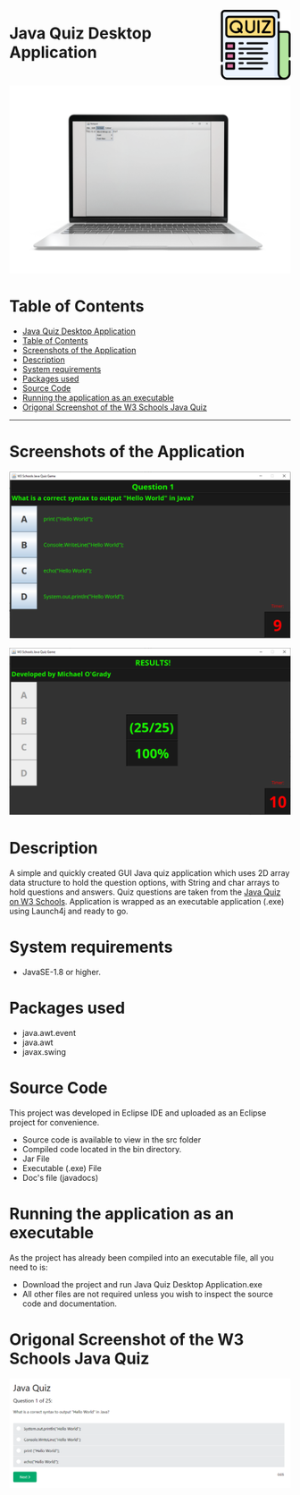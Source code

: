<img src="images/quiz.png" width="125" align="right" alt="Java Logo" style="margin-bottom:10px"></a>

# Java Quiz Desktop Application

<p align="center" >
 <img src="images/notepad.png"  height="auto">
</p>

# Table of Contents

- [Java Quiz Desktop Application](#java-quiz-desktop-application)
- [Table of Contents](#table-of-contents)
- [Screenshots of the Application](#screenshots-of-the-application)
- [Description](#description)
- [System requirements](#system-requirements)
- [Packages used](#packages-used)
- [Source Code](#source-code)
- [Running the application as an executable](#running-the-application-as-an-executable)
- [Origonal Screenshot of the W3 Schools Java Quiz](#origonal-screenshot-of-the-w3-schools-java-quiz)

---

# Screenshots of the Application

<p align="center" >
 <img src="images/screenshot_2.PNG"  height="auto">
</p>
<p align="center" >
 <img src="images/screenshot_3.PNG"  height="auto">
</p>

# Description

A simple and quickly created GUI Java quiz application which uses 2D array data structure to hold the question options, with String and char arrays to hold questions and answers. Quiz questions are taken from the [Java Quiz on W3 Schools](https://www.w3schools.com/quiztest/quiztest.asp?qtest=JAVA).
Application is wrapped as an executable application (.exe) using Launch4j and ready to go.

# System requirements

- JavaSE-1.8 or higher.

# Packages used

- java.awt.event
- java.awt
- javax.swing

# Source Code

This project was developed in Eclipse IDE and uploaded as an Eclipse project for convenience.

- Source code is available to view in the src folder
- Compiled code located in the bin directory.
- Jar File
- Executable (.exe) File
- Doc's file (javadocs)

# Running the application as an executable

As the project has already been compiled into an executable file, all you need to is:

- Download the project and run Java Quiz Desktop Application.exe
- All other files are not required unless you wish to inspect the source code and documentation.

# Origonal Screenshot of the W3 Schools Java Quiz

<p align="center" >
 <img src="images/W3.PNG"  height="auto">
</p>
